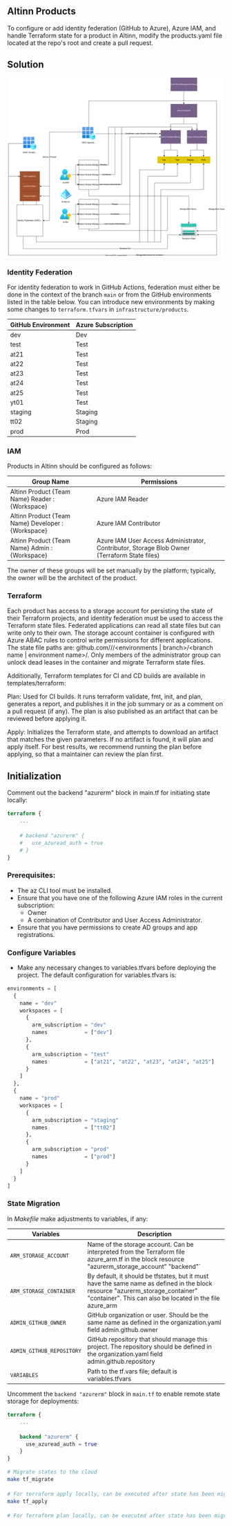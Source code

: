 
## Altinn Products
To configure or add identity federation (GitHub to Azure), Azure IAM, and handle Terraform state for a product in Altinn, modify the products.yaml file located at the repo's root and create a pull request.

## Solution

![products/docs/architecture.drawio.svg](https://raw.githubusercontent.com/Altinn/altinn-platform/main/infrastructure/products/docs/architecture.drawio.svg)

### Identity Federation
For identity federation to work in GitHub Actions, federation must either be done in the context of the branch `main` or from the GitHub environments listed in the table below. You can introduce new environments by making some changes to `terraform.tfvars` in `infrastructure/products`.

| GitHub Environment | Azure Subscription |
| - | - |
| dev | Dev |
| test | Test |
| at21 | Test |
| at22 | Test |
| at23 | Test |
| at24 | Test |
| at25 | Test |
| yt01 | Test |
| staging | Staging |
| tt02 | Staging |
| prod | Prod |

### IAM
Products in Altinn should be configured as follows:

| Group Name | Permissions |
| - | - |
| Altinn Product {Team Name} Reader : {Workspace} | Azure IAM Reader |
| Altinn Product {Team Name} Developer : {Workspace} | Azure IAM Contributor |
| Altinn Product {Team Name} Admin : {Workspace} | Azure IAM User Access Administrator, Contributor, Storage Blob Owner (Terraform State files) |

The owner of these groups will be set manually by the platform; typically, the owner will be the architect of the product.

### Terraform
Each product has access to a storage account for persisting the state of their Terraform projects, and identity federation must be used to access the Terraform state files. Federated applications can read all state files but can write only to their own. The storage account container is configured with Azure ABAC rules to control write permissions for different applications. The state file paths are: github.com/<github owner>/<repo>/<environments | branch>/<branch name | environment name>/<state file name>. Only members of the administrator group can unlock dead leases in the container and migrate Terraform state files.

Additionally, Terraform templates for CI and CD builds are available in templates/terraform:

Plan: Used for CI builds. It runs terraform validate, fmt, init, and plan, generates a report, and publishes it in the job summary or as a comment on a pull request (if any). The plan is also published as an artifact that can be reviewed before applying it.

Apply: Initializes the Terraform state, and attempts to download an artifact that matches the given parameters. If no artifact is found, it will plan and apply itself. For best results, we recommend running the plan before applying, so that a maintainer can review the plan first.

## Initialization

Comment out the backend "azurerm" block in main.tf for initiating state locally:

```terraform
terraform {
    ...

    # backend "azurerm" {
    #   use_azuread_auth = true
    # }
}
```

### Prerequisites:
* The az CLI tool must be installed.
* Ensure that you have one of the following Azure IAM roles in the current subscription:
  * Owner
  * A combination of Contributor and User Access Administrator.
* Ensure that you have permissions to create AD groups and app registrations.

### Configure Variables
* Make any necessary changes to variables.tfvars before deploying the project. The default configuration for variables.tfvars is:

```terraform
environments = [
  {
    name = "dev"
    workspaces = [
      {
        arm_subscription = "dev"
        names            = ["dev"]
      },
      {
        arm_subscription = "test"
        names            = ["at21", "at22", "at23", "at24", "at25"]
      }
    ]
  },
  {
    name = "prod"
    workspaces = [
      {
        arm_subscription = "staging"
        names            = ["tt02"]
      },
      {
        arm_subscription = "prod"
        names            = ["prod"]
      }
    ]
  }
]
```

### State Migration
In *Makefile* make adjustments to variables, if any:

| Variables                 	| Description                                                                                                                                                                               |
|---------------------------	|-----------------------------------------------------------------------------------------------------------------------------------------------------------------------------------------  |
| `ARM_STORAGE_ACCOUNT`     	| Name of the storage account. Can be interpreted from the Terraform file azure_arm.tf in the block resource "azurerm_storage_account" "backend"`                                            	|
| `ARM_STORAGE_CONTAINER`   	| By default, it should be tfstates, but it must have the same name as defined in the block resource "azurerm_storage_container" "container". This can also be located in the file azure_arm |
| `ADMIN_GITHUB_OWNER`      	| GitHub organization or user. Should be the same name as defined in the organization.yaml field admin.github.owner |
| `ADMIN_GITHUB_REPOSITORY` 	| GitHub repository that should manage this project. The repository should be defined in the organization.yaml field admin.github.repository |
| `VARIABLES`               	| Path to the tf.vars file; default is variables.tfvars |

Uncomment the `backend "azurerm"` block in `main.tf` to enable remote state storage for deployments:

```terraform
terraform {
    ...

    backend "azurerm" {
      use_azuread_auth = true
    }
}
```

```bash
# Migrate states to the cloud
make tf_migrate

# For terraform apply locally, can be executed after state has been migrated
make tf_apply

# For Terraform plan locally, can be executed after state has been migrated
```
